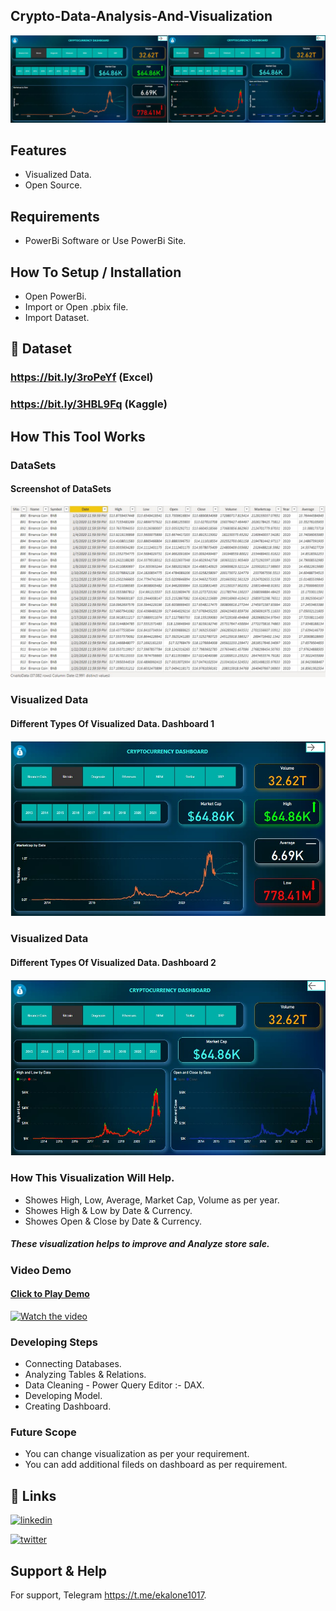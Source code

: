 
##  Crypto-Data-Analysis-And-Visualization

 ![Logo](https://github.com/pkiran1017/Crypto-Data-Analysis-And-Visualization/blob/master/Screenshots/2dash.jpg?raw=true)

## Features

- Visualized Data.
- Open Source.

## Requirements
- PowerBi Software or Use PowerBi Site.

## How To Setup / Installation

- Open PowerBi.
- Import or Open .pbix file.
- Import Dataset.

## 🔗 Dataset
### https://bit.ly/3roPeYf  (Excel)
### https://bit.ly/3HBL9Fq  (Kaggle)

## How This Tool Works

### DataSets
#### Screenshot of DataSets
![Logo](https://raw.githubusercontent.com/pkiran1017/Crypto-Data-Analysis-And-Visualization/master/Screenshots/Datasets.jpg)

### Visualized Data
#### Different Types Of Visualized Data. Dashboard 1
![Logo](https://raw.githubusercontent.com/pkiran1017/Crypto-Data-Analysis-And-Visualization/master/Screenshots/op1.jpg)

### Visualized Data
#### Different Types Of Visualized Data. Dashboard 2
![Logo](https://raw.githubusercontent.com/pkiran1017/Crypto-Data-Analysis-And-Visualization/master/Screenshots/op2.jpg)

### How This Visualization Will Help.
- Showes High, Low, Average, Market Cap, Volume as per year.
- Showes High & Low by Date & Currency.
- Showes Open & Close by Date & Currency.

##### These visualization helps to improve and Analyze store sale.

### Video Demo
#### [Click to Play Demo](https://youtu.be/78Z8P45dDhg)
[![Watch the video](https://raw.githubusercontent.com/pkiran1017/Global-Store-Sales-Analysis-And-Visualization/main/Screenshots/livedemo.gif)](https://youtu.be/78Z8P45dDhg)

### Developing Steps

- Connecting Databases.
- Analyzing Tables & Relations.
- Data Cleaning - Power Query Editor :- DAX.
- Developing Model.
- Creating Dashboard.

### Future Scope

- You can change visualization as per your requirement.
- You can add additional fileds on dashboard as per requirement.

## 🔗 Links
[![linkedin](https://img.shields.io/badge/linkedin-0A66C2?style=for-the-badge&logo=linkedin&logoColor=white)](https://www.linkedin.com/in/pkiran101714)

[![twitter](https://img.shields.io/badge/twitter-1DA1F2?style=for-the-badge&logo=twitter&logoColor=white)](https://twitter.com/Pkiran101714)


## Support & Help

For support, Telegram https://t.me/ekalone1017.

